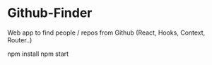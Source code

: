 # Github-Finder
Web app to find people / repos from Github (React, Hooks, Context, Router..) 

npm install
npm start

